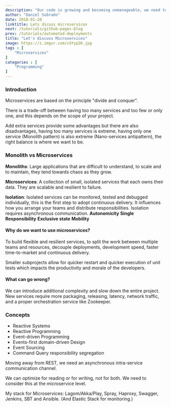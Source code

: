 ```yaml
---
description: "Our code is growing and becoming unmanageable, we need to split it in pieces! Microservices to the rescue!."
author: "Daniel Sobrado"
date: 2018-01-28
linktitle: Lets dicuss microservices
next: /tutorials/github-pages-blog
prev: /tutorials/automated-deployments
title: "Let's discuss Microservices"
image: https://i.imgur.com/cGYyp2K.jpg
tags : [
	"Microservices"
]
categories : [
	"Programming"
]
---
```



### Introduction
Microservices are based on the principle "divide and conquer".

There is a trade-off between having too many services and too few or only one, and this depends on the scope of your project.

Add extra services provide some advantages but there are also disadvantages, having too many services is extreme, having only one service (Monolith pattern) is also extreme (Nano-services antipattern), the right balance is where we want to be.

### Monolith vs Microservices

**Monoliths**: Large applications that are difficult to understand, to scale and to maintain, they tend towards chaos as they grow.

**Microservices**: A collection of small, isolated services that each owns their data. They are scalable and resilient to failure.

**Isolation**: Isolated services can be monitored, tested and debugged individually, this is the first step to adopt continuous delivery. It influences how you arrange your teams and distribute responsibilities. Isolation requires asynchronous communication.
**Autonomicity**
**Single Responsibility**
**Exclusive state**
**Mobility**

#### Why do we want to use microservices?

To build flexible and resilient services, to split the work between multiple teams and resources, decouple deployments, development speed, faster time-to-market and continuous delivery.

Smaller subprojects allow for quicker restart and quicker execution of unit tests which impacts the productivity and morale of the developers.

#### What can go wrong?

We can introduce additional complexity and slow down the entire project. New services require more packaging, releasing, latency, network traffic, and a proper orchestration service like Zookeeper.

### Concepts

* Reactive Systems
* Reactive Programming
* Event-driven Programming
* Events-first domain-driven Design 
* Event Sourcing
* Command Query responsibility segregation


Moving away from REST, we need an asynchronous intra-service communication channel.

We can optimize for reading or for writing, not for both. We need to consider this at the microservice level.

My stack for Microservices: Lagom/Akka/Play, Spray, Haproxy, Swagger, Jenkins, SBT and Ansible. (And Elastic Stack for monitoring.)
